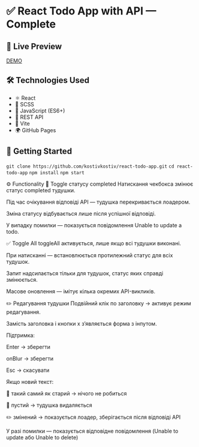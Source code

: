# ✅ React Todo App with API — Complete

## 🔗 Live Preview

[DEMO](https://kostivkostiv.github.io/Todo_App/)

## 🛠 Technologies Used

- ⚛️ React  
- 🎨 SCSS  
- 🧠 JavaScript (ES6+)  
- 🔄 REST API  
- 🚀 Vite  
- 🌍 GitHub Pages

## 🚀 Getting Started

`git clone https://github.com/kostivkostiv/react-todo-app.git`
`cd react-todo-app`
`npm install`
`npm start`

⚙️ Functionality
🔄 Toggle статусу completed
Натискання чекбокса змінює статус completed тудушки.

Під час очікування відповіді API — тудушка перекривається лоадером.

Зміна статусу відбувається лише після успішної відповіді.

У випадку помилки — показується повідомлення Unable to update a todo.

✅ Toggle All
toggleAll активується, лише якщо всі тудушки виконані.

При натисканні — встановлюється протилежний статус для всіх тудушок.

Запит надсилається тільки для тудушок, статус яких справді змінюється.

Масове оновлення — імітує кілька окремих API-викликів.

✏️ Редагування тудушки
Подвійний клік по заголовку → активує режим редагування.

Замість заголовка і кнопки x зʼявляється форма з інпутом.

Підтримка:

Enter → зберегти

onBlur → зберегти

Esc → скасувати

Якщо новий текст:

🔁 такий самий як старий → нічого не робиться

🧹 пустий → тудушка видаляється

✏️ змінений → показується лоадер, зберігається після відповіді API

У разі помилки — показується відповідне повідомлення (Unable to update або Unable to delete)

